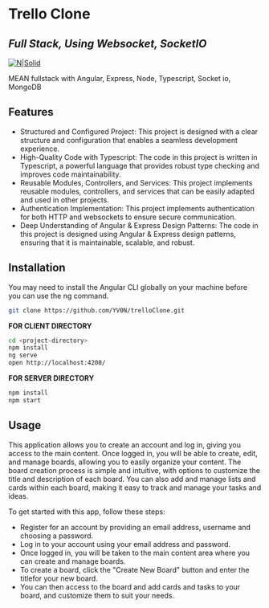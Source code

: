 # Trello Clone
## _Full Stack, Using Websocket, SocketIO_

[![N|Solid](https://cldup.com/dTxpPi9lDf.thumb.png)](https://nodesource.com/products/nsolid)

 MEAN fullstack with Angular, Express, Node, Typescript, Socket io, MongoDB

## Features

- Structured and Configured Project: This project is designed with a clear structure and configuration that enables a seamless development experience.
- High-Quality Code with Typescript: The code in this project is written in Typescript, a powerful language that provides robust type checking and improves code maintainability.
- Reusable Modules, Controllers, and Services: This project implements reusable modules, controllers, and services that can be easily adapted and used in other projects.
- Authentication Implementation: This project implements authentication for both HTTP and websockets to ensure secure communication.
- Deep Understanding of Angular & Express Design Patterns: The code in this project is designed using Angular & Express design patterns, ensuring that it is maintainable, scalable, and robust.

## Installation

You may need to install the Angular CLI globally on your machine before you can use the ng command.

```sh
git clone https://github.com/YV0N/trelloClone.git
```

**FOR CLIENT DIRECTORY**
```sh
cd <project-directory>
npm install
ng serve
open http://localhost:4200/
```

**FOR SERVER DIRECTORY**

```sh
npm install 
npm start
```

## Usage

This application allows you to create an account and log in, giving you access to the main content. 
Once logged in, you will be able to create, edit, and manage boards, allowing you to easily organize your content.
The board creation process is simple and intuitive, with options to customize the title and description of each board. 
You can also add and manage lists and cards within each board, making it easy to track and manage your tasks and ideas.

To get started with this app, follow these steps:

- Register for an account by providing an email address, username and choosing a password.
- Log in to your account using your email address and password.
- Once logged in, you will be taken to the main content area where you can create and manage boards.
- To create a board, click the "Create New Board" button and enter the titlefor your new board.
- You can then access to the board and add cards and tasks to your board, and customize them to suit your needs.
